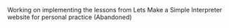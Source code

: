 Working on implementing the lessons from Lets Make a Simple Interpreter website for personal practice (Abandoned)
